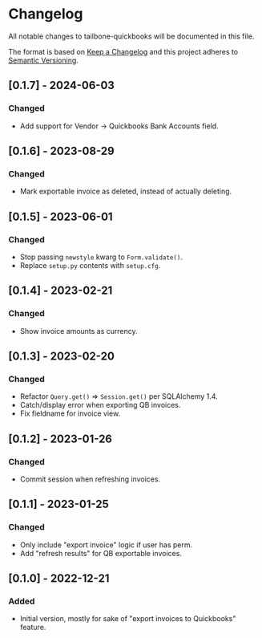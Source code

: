 
# Changelog
All notable changes to tailbone-quickbooks will be documented in this file.

The format is based on [Keep a Changelog](http://keepachangelog.com/en/1.0.0/)
and this project adheres to [Semantic Versioning](http://semver.org/spec/v2.0.0.html).

## [0.1.7] - 2024-06-03
### Changed
- Add support for Vendor -> Quickbooks Bank Accounts field.

## [0.1.6] - 2023-08-29
### Changed
- Mark exportable invoice as deleted, instead of actually deleting.

## [0.1.5] - 2023-06-01
### Changed
- Stop passing `newstyle` kwarg to `Form.validate()`.
- Replace `setup.py` contents with `setup.cfg`.

## [0.1.4] - 2023-02-21
### Changed
- Show invoice amounts as currency.

## [0.1.3] - 2023-02-20
### Changed
- Refactor `Query.get()` => `Session.get()` per SQLAlchemy 1.4.
- Catch/display error when exporting QB invoices.
- Fix fieldname for invoice view.

## [0.1.2] - 2023-01-26
### Changed
- Commit session when refreshing invoices.

## [0.1.1] - 2023-01-25
### Changed
- Only include "export invoice" logic if user has perm.
- Add "refresh results" for QB exportable invoices.

## [0.1.0] - 2022-12-21
### Added
- Initial version, mostly for sake of "export invoices to Quickbooks" feature.
